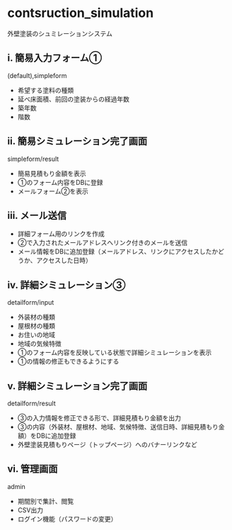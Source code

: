 # contsruction_simulation
外壁塗装のシュミレーションシステム  

## i. 簡易入力フォーム①  
(default),simpleform
- 希望する塗料の種類
- 延べ床面積、前回の塗装からの経過年数
- 築年数
- 階数

## ii. 簡易シミュレーション完了画面  
simpleform/result  
- 簡易見積もり金額を表示
- ①のフォーム内容をDBに登録
- メールフォーム②を表示

## iii. メール送信  
- 詳細フォーム用のリンクを作成
- ②で入力されたメールアドレスへリンク付きのメールを送信
- メール情報をDBに追加登録（メールアドレス、リンクにアクセスしたかどうか、アクセスした日時）

## iv. 詳細シミュレーション③  
detailform/input
- 外装材の種類
- 屋根材の種類
- お住いの地域
- 地域の気候特徴
- ①のフォーム内容を反映している状態で詳細シミュレーションを表示
- ①の情報の修正もできるようにする

## v. 詳細シミュレーション完了画面  
detailform/result
- ③の入力情報を修正できる形で、詳細見積もり金額を出力
- ③の内容（外装材、屋根材、地域、気候特徴、送信日時、詳細見積もり金額）をDBに追加登録
- 外壁塗装見積もりページ（トップページ）へのバナーリンクなど

## vi. 管理画面  
admin
- 期間別で集計、閲覧
- CSV出力
- ログイン機能（パスワードの変更）
